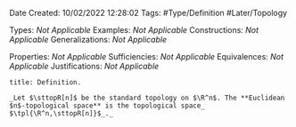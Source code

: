 <div class="topSpace"></div>

Date Created: 10/02/2022 12:28:02
Tags: #Type/Definition #Later/Topology

Types: _Not Applicable_
Examples: _Not Applicable_
Constructions: _Not Applicable_
Generalizations: _Not Applicable_

Properties: _Not Applicable_
Sufficiencies: _Not Applicable_
Equivalences: _Not Applicable_
Justifications: _Not Applicable_

``` ad-Definition
title: Definition.

_Let $\sttopR[n]$ be the standard topology on $\R^n$. The **Euclidean $n$-topological space** is the topological space_ $\tpl{\R^n,\sttopR[n]}$_._

```
